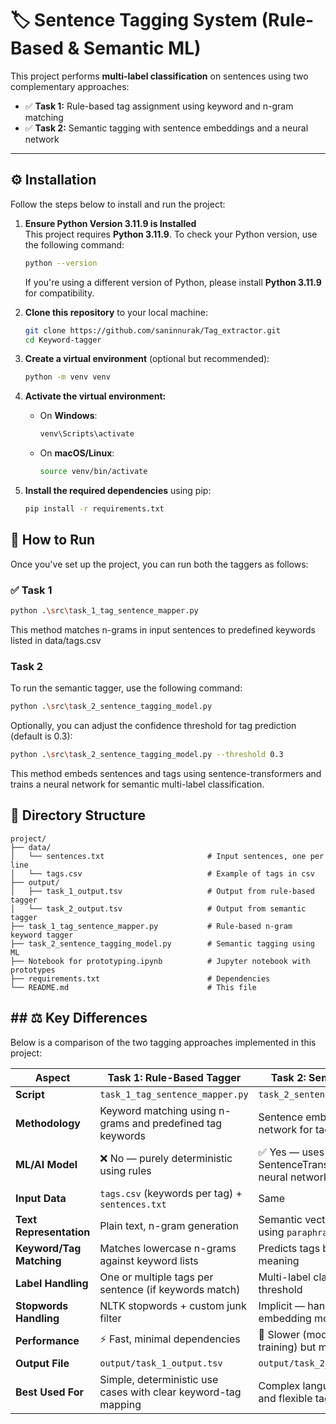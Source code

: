 # 🏷️ Sentence Tagging System (Rule-Based & Semantic ML)

This project performs **multi-label classification** on sentences using two complementary approaches:

- ✅ **Task 1:** Rule-based tag assignment using keyword and n-gram matching  
- ✅ **Task 2:** Semantic tagging with sentence embeddings and a neural network

---

## ⚙️ Installation

Follow the steps below to install and run the project:

1. **Ensure Python Version 3.11.9 is Installed**  
   This project requires **Python 3.11.9**. To check your Python version, use the following command:

    ```bash
    python --version
    ```

   If you're using a different version of Python, please install **Python 3.11.9** for compatibility.

2. **Clone this repository** to your local machine:

    ```bash
    git clone https://github.com/saninnurak/Tag_extractor.git
    cd Keyword-tagger
    ```

3. **Create a virtual environment** (optional but recommended):

    ```bash
    python -m venv venv
    ```

4. **Activate the virtual environment:**

    - On **Windows**:

        ```bash
        venv\Scripts\activate
        ```

    - On **macOS/Linux**:

        ```bash
        source venv/bin/activate
        ```

5. **Install the required dependencies** using pip:

    ```bash
    pip install -r requirements.txt
    ```

## 🚀  How to Run

Once you've set up the project, you can run both the taggers as follows:

### ✅ Task 1


```bash
python .\src\task_1_tag_sentence_mapper.py
```

This method matches n-grams in input sentences to predefined keywords listed in data/tags.csv

### Task 2

To run the semantic tagger, use the following command:

```bash
python .\src\task_2_sentence_tagging_model.py
```

Optionally, you can adjust the confidence threshold for tag prediction (default is 0.3):
```bash
python .\src\task_2_sentence_tagging_model.py --threshold 0.3
```

This method embeds sentences and tags using sentence-transformers and trains a neural network for semantic multi-label classification.

## 📁 Directory Structure

```plaintext
project/
├── data/
│   └── sentences.txt                       # Input sentences, one per line
│   └── tags.csv                            # Example of tags in csv
├── output/
│   ├── task_1_output.tsv                   # Output from rule-based tagger
│   └── task_2_output.tsv                   # Output from semantic tagger
├── task_1_tag_sentence_mapper.py           # Rule-based n-gram keyword tagger
├── task_2_sentence_tagging_model.py        # Semantic tagging using ML
├── Notebook for prototyping.ipynb          # Jupyter notebook with prototypes 
├── requirements.txt                        # Dependencies
└── README.md                               # This file
```

## ## ⚖️ Key Differences

Below is a comparison of the two tagging approaches implemented in this project:

| **Aspect**                   | **Task 1: Rule-Based Tagger**                                  | **Task 2: Semantic ML Tagger**                                      |
|------------------------------|------------------------------------------------------------------|----------------------------------------------------------------------|
| **Script**                   | `task_1_tag_sentence_mapper.py`                                 | `task_2_sentence_tagging_model.py`                                   |
| **Methodology**              | Keyword matching using n-grams and predefined tag keywords       | Sentence embeddings + neural network for tag classification          |
| **ML/AI Model**              | ❌ No — purely deterministic using rules                         | ✅ Yes — uses SentenceTransformer + Keras neural network              |
| **Input Data**               | `tags.csv` (keywords per tag) + `sentences.txt`                 | Same                                                               |
| **Text Representation**      | Plain text, n-gram generation                                   | Semantic vector representation using `paraphrase-MiniLM-L6-v2`       |
| **Keyword/Tag Matching**     | Matches lowercase n-grams against keyword lists                 | Predicts tags based on sentence meaning                             |
| **Label Handling**           | One or multiple tags per sentence (if keywords match)           | Multi-label classification with threshold                           |
| **Stopwords Handling**       | NLTK stopwords + custom junk filter                             | Implicit — handled by sentence embedding model                      |
| **Performance**              | ⚡ Fast, minimal dependencies                                    | 🧠 Slower (model loading & training) but more flexible               |
| **Output File**              | `output/task_1_output.tsv`                                      | `output/task_2_output.tsv`                                          |
| **Best Used For**            | Simple, deterministic use cases with clear keyword-tag mapping  | Complex language understanding and flexible tag inference            |